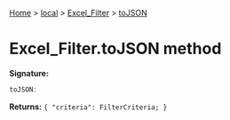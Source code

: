 [Home](./index) &gt; [local](local.md) &gt; [Excel\_Filter](local.excel_filter.md) &gt; [toJSON](local.excel_filter.tojson.md)

# Excel\_Filter.toJSON method


**Signature:**
```javascript
toJSON:
```
**Returns:** `{
            "criteria": FilterCriteria;
        }`


